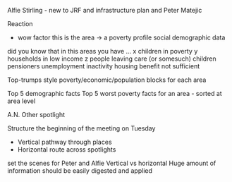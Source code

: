 Alfie Stirling - new to JRF and infrastructure plan
and
Peter Matejic

Reaction
- wow factor
this is the area -> a poverty profile
social demographic data

did you know that in this areas you have ...
x children in poverty
y households in low income
z people leaving care (or somesuch)
children
pensioners
unemployment
inactivity
housing benefit not sufficient


Top-trumps style poverty/economic/population blocks for each area

Top 5 demographic facts
Top 5 worst poverty facts for an area - sorted at area level

A.N. Other spotlight

Structure the beginning of the meeting on Tuesday
- Vertical pathway through places
- Horizontal route across spotlights

set the scenes for Peter and Alfie
Vertical vs horizontal
Huge amount of information should be easily digested and applied


